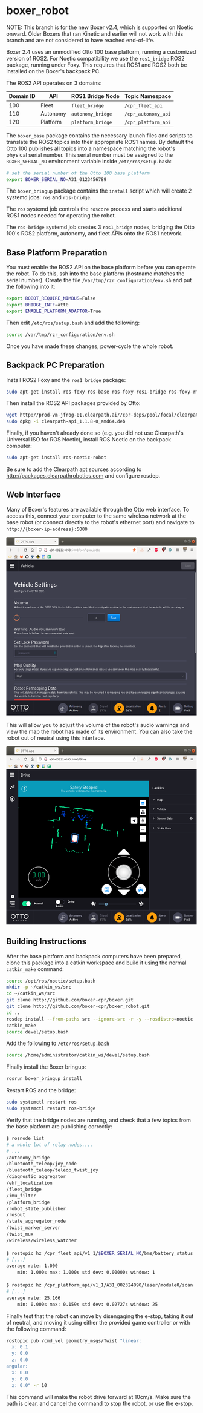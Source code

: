 boxer_robot
============

NOTE: This branch is for the new Boxer v2.4, which is supported on Noetic onward.  Older Boxers that ran Kinetic
and earlier will not work with this branch and are not considered to have reached end-of-life.

Boxer 2.4 uses an unmodified Otto 100 base platform, running a customized version of ROS2.  For Noetic compatibility we
use the `ros1_bridge` ROS2 package, running under Foxy.  This requires that ROS1 and ROS2 both be installed on the
Boxer's backpack PC.

The ROS2 API operates on 3 domains:

| Domain ID | API      | ROS1 Bridge Node   | Topic Namespace     |
|-----------|----------|--------------------|---------------------|
| 100       | Fleet    | `fleet_bridge`     | `/cpr_fleet_api`    |
| 110       | Autonomy | `autonomy_bridge`  | `/cpr_autonomy_api` |
| 120       | Platform | `platform_bridge`  | `/cpr_platform_api` |

The `boxer_base` package contains the necessary launch files and scripts to translate the ROS2 topics into their
appropriate ROS1 names.  By default the Otto 100 publishes all topics into a namespace matching the robot's physical
serial number.  This serial number must be assigned to the `BOXER_SERIAL_NO` environment variable inside
`/etc/ros/setup.bash`:

```bash
# set the serial number of the Otto 100 base platform
export BOXER_SERIAL_NO=A31_0123456789
```

The `boxer_bringup` package contains the `install` script which will create 2 systemd jobs: `ros` and `ros-bridge`.

The `ros` systemd job controls the `roscore` process and starts additional ROS1 nodes needed for operating the robot.

The `ros-bridge` systemd job creates 3 `ros1_bridge` nodes, bridging the Otto 100's ROS2 platform, autonomy, and fleet
APIs onto the ROS1 network.


Base Platform Preparation
---------------------------

You must enable the ROS2 API on the base platform before you can operate the robot.  To do this, ssh into the
base platform (hostname matches the serial number).  Create the file `/var/tmp/rzr_configuration/env.sh` and
put the following into it:

```bash
export ROBOT_REQUIRE_NIMBUS=False
export BRIDGE_INTF=att0
export ENABLE_PLATFORM_ADAPTOR=True
```

Then edit `/etc/ros/setup.bash` and add the following:

```bash
source /var/tmp/rzr_configuration/env.sh
```

Once you have made these changes, power-cycle the whole robot.


Backpack PC Preparation
-------------------------

Install ROS2 Foxy and the `ros1_bridge` package:

```bash
sudo apt-get install ros-foxy-ros-base ros-foxy-ros1-bridge ros-foxy-rmw-cyclonedds-cpp
```

Then install the ROS2 API packages provided by Otto:

```bash
wget http://prod-vm-jfrog-01.clearpath.ai//cpr-deps/pool/focal/clearpath-api_1.1.8-0_amd64.deb
sudo dpkg -i clearpath-api_1.1.8-0_amd64.deb
```

Finally, if you haven't already done so (e.g. you did not use Clearpath's Universal ISO for ROS Noetic), install
ROS Noetic on the backpack computer:

```bash
sudo apt-get install ros-noetic-robot
```

Be sure to add the Clearpath apt sources according to http://packages.clearpathrobotics.com and configure rosdep.


Web Interface
---------------

Many of Boxer's features are available through the Otto web interface.  To access this, connect your computer to the
same wireless network at the base robot (or connect directly to the robot's ethernet port) and navigate to
`http://{boxer-ip-address}:5000`

![Vehicle Interface](docs/otto-app-vehicle.png "Vehicle Interface")

This will allow you to adjust the volume of the robot's audio warnings and view the map the robot has made of its
environment.  You can also take the robot out of neutral using this interface.

![Driving Interface](docs/otto-app-drive.png "Driving Interface")


Building Instructions
----------------------

After the base platform and backpack computers have been prepared, clone this package into a catkin workspace
and build it using the normal `catkin_make` command:

```bash
source /opt/ros/noetic/setup.bash
mkdir -p ~/catkin_ws/src
cd ~/catkin_ws/src
git clone http://github.com/boxer-cpr/boxer.git
git clone http://github.com/boxer-cpr/boxer_robot.git
cd ..
rosdep install --from-paths src --ignore-src -r -y --rosdistro=noetic
catkin_make
source devel/setup.bash
```

Add the following to `/etc/ros/setup.bash`

```bash
source /home/administrator/catkin_ws/devel/setup.bash
```

Finally install the Boxer bringup:

```bash
rosrun boxer_bringup install
```

Restart ROS and the bridge:

```bash
sudo systemctl restart ros
sudo systemctl restart ros-bridge
```

Verify that the bridge nodes are running, and check that a few topics from the base platform
are publishing correctly:

```bash
$ rosnode list
# a whole lot of relay nodes....
# ...
/autonomy_bridge
/bluetooth_teleop/joy_node
/bluetooth_teleop/teleop_twist_joy
/diagnostic_aggregator
/ekf_localization
/fleet_bridge
/imu_filter
/platform_bridge
/robot_state_publisher
/rosout
/state_aggregator_node
/twist_marker_server
/twist_mux
/wireless/wireless_watcher

$ rostopic hz /cpr_fleet_api/v1_1/$BOXER_SERIAL_NO/bms/battery_status
# [...]
average rate: 1.000
	min: 1.000s max: 1.000s std dev: 0.00000s window: 1

$ rostopic hz /cpr_platform_api/v1_1/A31_002324090/laser/module0/scan
# [...]
average rate: 25.166
	min: 0.000s max: 0.159s std dev: 0.02727s window: 25
```

Finally test that the robot can move by disengaging the e-stop, taking it out of neutral, and moving it using
either the provided game controller or with the following command:

```bash
rostopic pub /cmd_vel geometry_msgs/Twist "linear:
  x: 0.1
  y: 0.0
  z: 0.0
angular:
  x: 0.0
  y: 0.0
  z: 0.0" -r 10
```

This command will make the robot drive forward at 10cm/s.  Make sure the path is clear, and cancel the command to
stop the robot, or use the e-stop.
